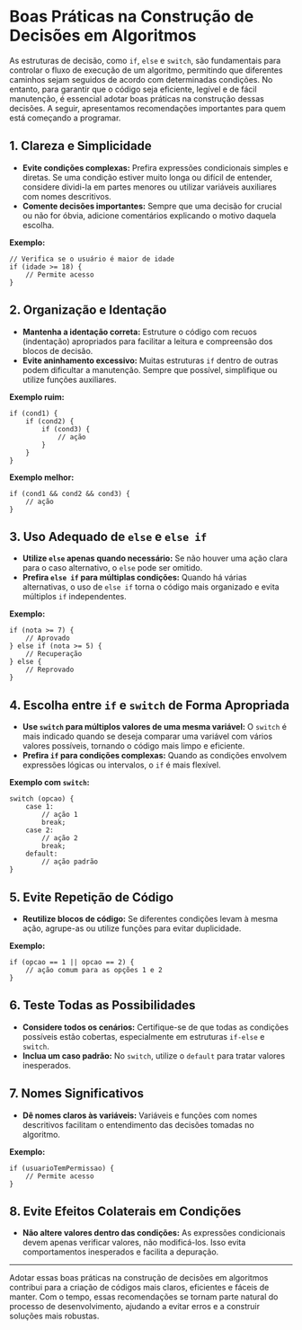 
# Boas Práticas na Construção de Decisões em Algoritmos

As estruturas de decisão, como `if`, `else` e `switch`, são fundamentais para controlar o fluxo de execução de um algoritmo, permitindo que diferentes caminhos sejam seguidos de acordo com determinadas condições. No entanto, para garantir que o código seja eficiente, legível e de fácil manutenção, é essencial adotar boas práticas na construção dessas decisões. A seguir, apresentamos recomendações importantes para quem está começando a programar.

## 1. Clareza e Simplicidade

- **Evite condições complexas:** Prefira expressões condicionais simples e diretas. Se uma condição estiver muito longa ou difícil de entender, considere dividi-la em partes menores ou utilizar variáveis auxiliares com nomes descritivos.
- **Comente decisões importantes:** Sempre que uma decisão for crucial ou não for óbvia, adicione comentários explicando o motivo daquela escolha.

**Exemplo:**
```pseudo
// Verifica se o usuário é maior de idade
if (idade >= 18) {
    // Permite acesso
}
```

## 2. Organização e Identação

- **Mantenha a identação correta:** Estruture o código com recuos (indentação) apropriados para facilitar a leitura e compreensão dos blocos de decisão.
- **Evite aninhamento excessivo:** Muitas estruturas `if` dentro de outras podem dificultar a manutenção. Sempre que possível, simplifique ou utilize funções auxiliares.

**Exemplo ruim:**
```pseudo
if (cond1) {
    if (cond2) {
        if (cond3) {
            // ação
        }
    }
}
```
**Exemplo melhor:**
```pseudo
if (cond1 && cond2 && cond3) {
    // ação
}
```

## 3. Uso Adequado de `else` e `else if`

- **Utilize `else` apenas quando necessário:** Se não houver uma ação clara para o caso alternativo, o `else` pode ser omitido.
- **Prefira `else if` para múltiplas condições:** Quando há várias alternativas, o uso de `else if` torna o código mais organizado e evita múltiplos `if` independentes.

**Exemplo:**
```pseudo
if (nota >= 7) {
    // Aprovado
} else if (nota >= 5) {
    // Recuperação
} else {
    // Reprovado
}
```

## 4. Escolha entre `if` e `switch` de Forma Apropriada

- **Use `switch` para múltiplos valores de uma mesma variável:** O `switch` é mais indicado quando se deseja comparar uma variável com vários valores possíveis, tornando o código mais limpo e eficiente.
- **Prefira `if` para condições complexas:** Quando as condições envolvem expressões lógicas ou intervalos, o `if` é mais flexível.

**Exemplo com `switch`:**
```pseudo
switch (opcao) {
    case 1:
        // ação 1
        break;
    case 2:
        // ação 2
        break;
    default:
        // ação padrão
}
```

## 5. Evite Repetição de Código

- **Reutilize blocos de código:** Se diferentes condições levam à mesma ação, agrupe-as ou utilize funções para evitar duplicidade.

**Exemplo:**
```pseudo
if (opcao == 1 || opcao == 2) {
    // ação comum para as opções 1 e 2
}
```

## 6. Teste Todas as Possibilidades

- **Considere todos os cenários:** Certifique-se de que todas as condições possíveis estão cobertas, especialmente em estruturas `if-else` e `switch`.
- **Inclua um caso padrão:** No `switch`, utilize o `default` para tratar valores inesperados.

## 7. Nomes Significativos

- **Dê nomes claros às variáveis:** Variáveis e funções com nomes descritivos facilitam o entendimento das decisões tomadas no algoritmo.

**Exemplo:**
```pseudo
if (usuarioTemPermissao) {
    // Permite acesso
}
```

## 8. Evite Efeitos Colaterais em Condições

- **Não altere valores dentro das condições:** As expressões condicionais devem apenas verificar valores, não modificá-los. Isso evita comportamentos inesperados e facilita a depuração.

---

Adotar essas boas práticas na construção de decisões em algoritmos contribui para a criação de códigos mais claros, eficientes e fáceis de manter. Com o tempo, essas recomendações se tornam parte natural do processo de desenvolvimento, ajudando a evitar erros e a construir soluções mais robustas.
```
